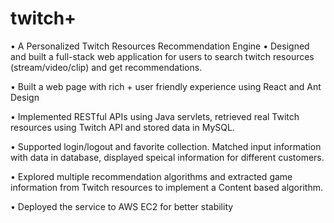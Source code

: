 # twitch+
• A Personalized Twitch Resources Recommendation Engine
• Designed and built a full-stack web application for users to search twitch resources (stream/video/clip) and get recommendations.

• Built a web page with rich + user friendly experience using React and Ant Design

• Implemented RESTful APIs using Java servlets, retrieved real Twitch resources using Twitch API and stored data in MySQL.

• Supported login/logout and favorite collection. Matched input information with data in database, displayed speical information for different customers.

• Explored multiple recommendation algorithms and extracted game information from Twitch resources to implement a Content based algorithm.

• Deployed the service to AWS EC2 for better stability
